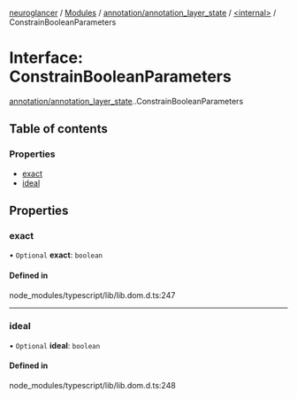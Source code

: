 [neuroglancer](../README.md) / [Modules](../modules.md) / [annotation/annotation\_layer\_state](../modules/annotation_annotation_layer_state.md) / [<internal\>](../modules/annotation_annotation_layer_state._internal_.md) / ConstrainBooleanParameters

# Interface: ConstrainBooleanParameters

[annotation/annotation_layer_state](../modules/annotation_annotation_layer_state.md).[<internal>](../modules/annotation_annotation_layer_state._internal_.md).ConstrainBooleanParameters

## Table of contents

### Properties

- [exact](annotation_annotation_layer_state._internal_.ConstrainBooleanParameters.md#exact)
- [ideal](annotation_annotation_layer_state._internal_.ConstrainBooleanParameters.md#ideal)

## Properties

### exact

• `Optional` **exact**: `boolean`

#### Defined in

node_modules/typescript/lib/lib.dom.d.ts:247

___

### ideal

• `Optional` **ideal**: `boolean`

#### Defined in

node_modules/typescript/lib/lib.dom.d.ts:248
